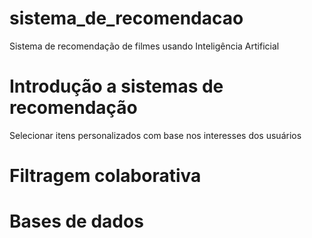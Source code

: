 # sistema_de_recomendacao
Sistema de recomendação de filmes usando Inteligência Artificial

# Introdução a sistemas de recomendação
Selecionar itens personalizados com base nos interesses dos usuários

# Filtragem colaborativa


# Bases de dados